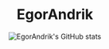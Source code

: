 <h1 align="center">EgorAndrik</h1>

<div align="center">

  ![EgorAndrik's GitHub stats](https://github-readme-stats.vercel.app/api/?username=EgorAndrik&theme=dark&show_icons=true)
</div>
